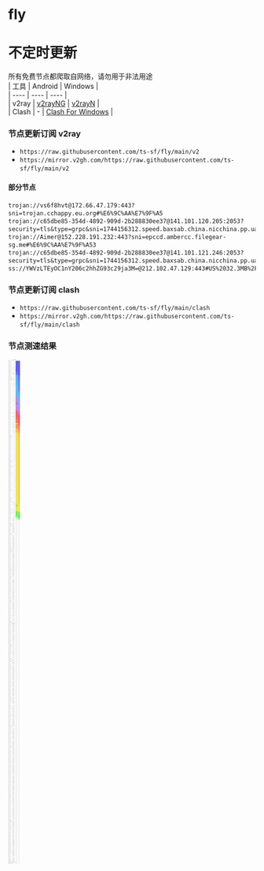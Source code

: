 # fly
# 不定时更新
所有免费节点都爬取自网络，请勿用于非法用途  
|  工具  | Android  | Windows  |  
|  ----  | ----   | ----  |  
| v2ray  | [v2rayNG](https://github.com/2dust/v2rayNG/releases) | [v2rayN](https://github.com/2dust/v2rayN/releases) |  
| Clash  | - | [Clash For Windows](https://github.com/2dust/clashN/releases) | 
  
### 节点更新订阅  v2ray
- `https://raw.githubusercontent.com/ts-sf/fly/main/v2`  
- `https://mirror.v2gh.com/https://raw.githubusercontent.com/ts-sf/fly/main/v2`  

#### 部分节点  
``` 
trojan://vs6f8hvt@172.66.47.179:443?sni=trojan.cchappy.eu.org#%E6%9C%AA%E7%9F%A5
trojan://c65dbe85-354d-4892-909d-2b288830ee37@141.101.120.205:2053?security=tls&type=grpc&sni=1744156312.speed.baxsab.china.nicchina.pp.ua#%E6%9C%AA%E7%9F%A52
trojan://Aimer@152.228.191.232:443?sni=epccd.ambercc.filegear-sg.me#%E6%9C%AA%E7%9F%A53
trojan://c65dbe85-354d-4892-909d-2b288830ee37@141.101.121.246:2053?security=tls&type=grpc&sni=1744156312.speed.baxsab.china.nicchina.pp.ua#%E6%9C%AA%E7%9F%A54
ss://YWVzLTEyOC1nY206c2hhZG93c29ja3M=@212.102.47.129:443#US%2032.3MB%2Fs
```
### 节点更新订阅  clash
- `https://raw.githubusercontent.com/ts-sf/fly/main/clash`  
- `https://mirror.v2gh.com/https://raw.githubusercontent.com/ts-sf/fly/main/clash`  

### 节点测速结果
![image](traffic.png)
